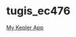 # tugis_ec476

[My Kepler App](https://kepler.gl/demo?mapUrl=https://raw.githubusercontent.com/tarpunyawat/tugis_ec476/refs/heads/main/kepler.gl.json)